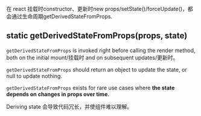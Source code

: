 
在 react 挂载时constructor、更新时new props/setState()/forceUpdate()，都会通过生命周期getDerivedStateFromProps.


## static getDerivedStateFromProps(props, state)

`getDerivedStateFromProps` is invoked right before calling the render method, both on the initial mount/挂载时 and on subsequent updates/更新时。

`getDerivedStateFromProps` should return an object to update the state, or null to update nothing.

`getDerivedStateFromProps` exists for rare use cases where **the state depends on changes in props over time.**

Deriving state 会导致代码冗长，并使组件难以理解。

